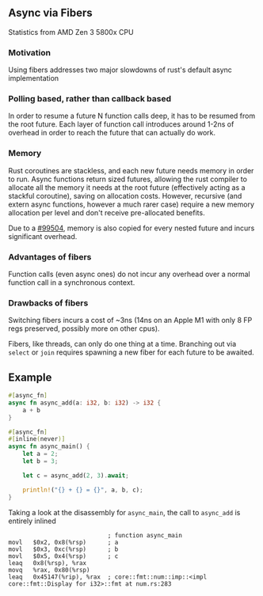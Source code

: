 ## Async via Fibers

Statistics from AMD Zen 3 5800x CPU

### Motivation

Using fibers addresses two major slowdowns of rust's default async implementation

### Polling based, rather than callback based
In order to resume a future N function calls deep, it has to be resumed from the root future. Each layer of function call introduces around 1-2ns of overhead in order to reach the future that can actually do work.

### Memory
Rust coroutines are stackless, and each new future needs memory in order to run. Async functions return sized futures, allowing the rust compiler to allocate all the memory it needs at the root future (effectively acting as a stackful coroutine), saving on allocation costs. However, recursive (and extern async functions, however a much rarer case) require a new memory allocation per level and don't receive pre-allocated benefits.

Due to a [#99504](https://github.com/rust-lang/rust/issues/99504), memory is also copied for every nested future and incurs significant overhead.

### Advantages of fibers

Function calls (even async ones) do not incur any overhead over a normal function call in a synchronous context.

### Drawbacks of fibers

Switching fibers incurs a cost of ~3ns (14ns on an Apple M1 with only 8 FP regs preserved, possibly more on other cpus).

Fibers, like threads, can only do one thing at a time. Branching out via `select` or `join` requires spawning a new fiber for each future to be awaited.

## Example

```rust
#[async_fn]
async fn async_add(a: i32, b: i32) -> i32 {
	a + b
}

#[async_fn]
#[inline(never)]
async fn async_main() {
	let a = 2;
	let b = 3;

	let c = async_add(2, 3).await;

	println!("{} + {} = {}", a, b, c);
}
```

Taking a look at the disassembly for `async_main`, the call to `async_add` is entirely inlined
```x86asm
                            ; function async_main
movl   $0x2, 0x8(%rsp)      ; a
movl   $0x3, 0xc(%rsp)      ; b
movl   $0x5, 0x4(%rsp)      ; c
leaq   0x8(%rsp), %rax
movq   %rax, 0x80(%rsp)
leaq   0x45147(%rip), %rax  ; core::fmt::num::imp::<impl core::fmt::Display for i32>::fmt at num.rs:283
```